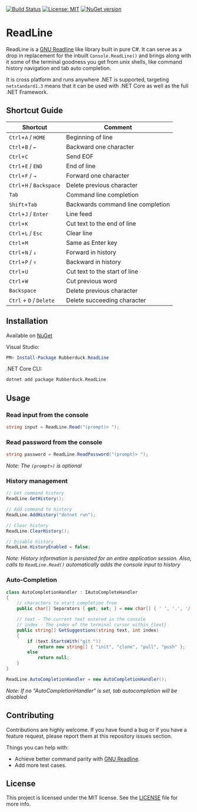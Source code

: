 [![Build Status](https://travis-ci.org/rubberduck203/readline.svg?branch=master)](https://travis-ci.org/rubberduck203/readline)
[![License: MIT](https://img.shields.io/badge/License-MIT-yellow.svg)](LICENSE)
[![NuGet version](https://badge.fury.io/nu/ReadLine.svg)](https://www.nuget.org/packages/ReadLine)
# ReadLine

ReadLine is a [GNU Readline](https://en.wikipedia.org/wiki/GNU_Readline) like library built in pure C#. It can serve as a drop in replacement for the inbuilt `Console.ReadLine()` and brings along
with it some of the terminal goodness you get from unix shells, like command history navigation and tab auto completion.

It is cross platform and runs anywhere .NET is supported, targeting `netstandard1.3` means that it can be used with .NET Core as well as the full .NET Framework.

## Shortcut Guide

| Shortcut                       | Comment                           |
| ------------------------------ | --------------------------------- |
| `Ctrl`+`A` / `HOME`            | Beginning of line                 |
| `Ctrl`+`B` / `←`               | Backward one character            |
| `Ctrl`+`C`                     | Send EOF                          |
| `Ctrl`+`E` / `END`             | End of line                       |
| `Ctrl`+`F` / `→`               | Forward one character             |
| `Ctrl`+`H` / `Backspace`       | Delete previous character         |
| `Tab`                          | Command line completion           |
| `Shift`+`Tab`                  | Backwards command line completion |
| `Ctrl`+`J` / `Enter`           | Line feed                         |
| `Ctrl`+`K`                     | Cut text to the end of line       |
| `Ctrl`+`L` / `Esc`             | Clear line                        |
| `Ctrl`+`M`                     | Same as Enter key                 |
| `Ctrl`+`N` / `↓`               | Forward in history                |
| `Ctrl`+`P` / `↑`               | Backward in history               |
| `Ctrl`+`U`                     | Cut text to the start of line     |
| `Ctrl`+`W`                     | Cut previous word                 |
| `Backspace`                    | Delete previous character         |
| `Ctrl` + `D` / `Delete`        | Delete succeeding character       |


## Installation

Available on [NuGet](https://www.nuget.org/packages/Rubberduck.ReadLine/)

Visual Studio:

```powershell
PM> Install-Package Rubberduck.ReadLine
```

.NET Core CLI:

```bash
dotnet add package Rubberduck.ReadLine
```


## Usage

### Read input from the console

```csharp
string input = ReadLine.Read("(prompt)> ");
```

### Read password from the console

```csharp
string password = ReadLine.ReadPassword("(prompt)> ");
```

_Note: The `(prompt>)` is  optional_

### History management

```csharp
// Get command history
ReadLine.GetHistory();

// Add command to history
ReadLine.AddHistory("dotnet run");

// Clear history
ReadLine.ClearHistory();

// Disable history
ReadLine.HistoryEnabled = false;
```

_Note: History information is persisted for an entire application session. Also, calls to `ReadLine.Read()` automatically adds the console input to history_

### Auto-Completion

```csharp
class AutoCompletionHandler : IAutoCompleteHandler
{
    // characters to start completion from
    public char[] Separators { get; set; } = new char[] { ' ', '.', '/' };

    // text - The current text entered in the console
    // index - The index of the terminal cursor within {text}
    public string[] GetSuggestions(string text, int index)
    {
        if (text.StartsWith("git "))
            return new string[] { "init", "clone", "pull", "push" };
        else
            return null;
    }
}

ReadLine.AutoCompletionHandler = new AutoCompletionHandler();
```

_Note: If no "AutoCompletionHandler" is set, tab autocompletion will be disabled_

## Contributing

Contributions are highly welcome. If you have found a bug or if you have a feature request, please report them at this repository issues section.

Things you can help with:
* Achieve better command parity with [GNU Readline](https://en.wikipedia.org/wiki/GNU_Readline).
* Add more test cases.

## License

This project is licensed under the MIT license. See the [LICENSE](LICENSE) file for more info.
